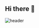 ## Hi there 👋

![header](https://capsule-render.vercel.app/api?type=venom&color=auto&height=300&section=header&text=아아아%20으으&fontSize=90)
<!--
**HaHaPark/HaHaPark** is a ✨ _special_ ✨ repository because its `README.md` (this file) appears on your GitHub profile.

Here are some ideas to get you started:

- 🔭 I’m currently working on ...
- 🌱 I’m currently learning ...
- 👯 I’m looking to collaborate on ...
- 🤔 I’m looking for help with ...
- 💬 Ask me about ...
- 📫 How to reach me: ...
- 😄 Pronouns: ...
- ⚡ Fun fact: ...
-->
